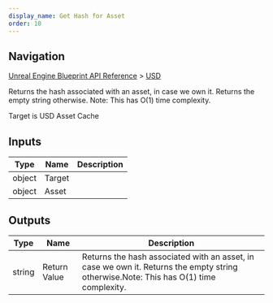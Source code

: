 ```yaml
---
display_name: Get Hash for Asset
order: 10
---
```

## Navigation

[Unreal Engine Blueprint API Reference](https://dev.epicgames.com/documentation/en-us/unreal-engine/BlueprintAPI) > [USD](https://dev.epicgames.com/documentation/en-us/unreal-engine/BlueprintAPI/USD)

Returns the hash associated with an asset, in case we own it. Returns the empty string otherwise.
Note: This has O(1) time complexity.

Target is USD Asset Cache

## Inputs

| Type | Name | Description |
| --- | --- | --- |
| object | Target |  |
| object | Asset |  |

## Outputs

| Type | Name | Description |
| --- | --- | --- |
| string | Return Value | Returns the hash associated with an asset, in case we own it. Returns the empty string otherwise.Note: This has O(1) time complexity. |

